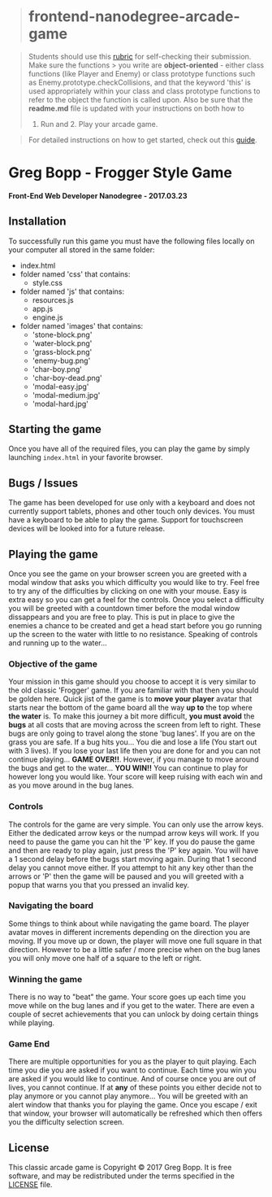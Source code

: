 > frontend-nanodegree-arcade-game
> ===============================

> Students should use this [rubric](https://review.udacity.com/#!/projects/2696458597/rubric) for self-checking their submission. Make sure the functions > you write are **object-oriented** - either class functions (like Player and Enemy) or class prototype functions such as
> Enemy.prototype.checkCollisions, and that the keyword 'this' is used appropriately within your class and class prototype functions to refer
> to the object the function is called upon. Also be sure that the **readme.md** file is updated with your instructions on both how to
> 1. Run and 2. Play your arcade game.

> For detailed instructions on how to get started, check out this [guide](https://docs.google.com/document/d/1v01aScPjSWCCWQLIpFqvg3-vXLH2e8_SZQKC8jNO0Dc/pub?embedded=true).

# Greg Bopp - Frogger Style Game
#### Front-End Web Developer Nanodegree - 2017.03.23

## Installation
To successfully run this game you must have the following files locally on your computer all stored in the same folder:
- index.html
- folder named 'css' that contains:
  - style.css
- folder named 'js' that contains:
  - resources.js
  - app.js
  - engine.js
- folder named 'images' that contains:
  - 'stone-block.png'
  - 'water-block.png'
  - 'grass-block.png'
  - 'enemy-bug.png'
  - 'char-boy.png'
  - 'char-boy-dead.png'
  - 'modal-easy.jpg'
  - 'modal-medium.jpg'
  - 'modal-hard.jpg'

## Starting the game
Once you have all of the required files, you can play the game by simply launching `index.html` in your favorite browser.

## Bugs / Issues
The game has been developed for use only with a keyboard and does not currently support tablets, phones and other touch only devices. You must have a keyboard to be able to play the game. Support for touchscreen devices will be looked into for a future release.

## Playing the game
Once you see the game on your browser screen you are greeted with a modal window that asks you which difficulty you would like to try. Feel free to try any of the difficulties by clicking on one with your mouse. Easy is extra easy so you can get a feel for the controls. Once you select a difficulty you will be greeted with a countdown timer before the modal window dissappears and you are free to play. This is put in place to give the enemies a chance to be created and get a head start before you go running up the screen to the water with little to no resistance. Speaking of controls and running up to the water...

### Objective of the game
Your mission in this game should you choose to accept it is very similar to the old classic 'Frogger' game. If you are familiar with that then you should be golden here. Quick jist of the game is to **move your player** avatar that starts near the bottom of the game board all the way **up to** the top where **the water** is. To make this journey a bit more difficult, **you must avoid** the **bugs** at all costs that are moving across the screen from left to right. These bugs are only going to travel along the stone 'bug lanes'. If you are on the grass you are safe. If a bug hits you... You die and lose a life (You start out with 3 lives). If you lose your last life then you are done for and you can not continue playing... **GAME OVER!!**. However, if you manage to move around the bugs and get to the water... **YOU WIN!!** You can continue to play for however long you would like. Your score will keep ruising with each win and as you move around in the bug lanes.

### Controls
The controls for the game are very simple. You can only use the arrow keys. Either the dedicated arrow keys or the numpad arrow keys will work. If you need to pause the game you can hit the 'P' key. If you do pause the game and then are ready to play again, just press the 'P' key again. You will have a 1 second delay before the bugs start moving again. During that 1 second delay you cannot move either. If you attempt to hit any key other than the arrows or 'P' then the game will be paused and you will greeted with a popup that warns you that you pressed an invalid key.

### Navigating the board
Some things to think about while navigating the game board. The player avatar moves in different increments depending on the direction you are moving. If you move up or down, the player will move one full square in that direction. However to be a little safer / more precise when on the bug lanes you will only move one half of a square to the left or right.

### Winning the game
There is no way to "beat" the game. Your score goes up each time you move while on the bug lanes and if you get to the water. There are even a couple of secret achievements that you can unlock by doing certain things while playing.

### Game End
There are multiple opportunities for you as the player to quit playing. Each time you die you are asked if you want to continue. Each time you win you are asked if you would like to continue. And of course once you are out of lives, you cannot continue. If at **any** of these points you either decide not to play anymore or you cannot play anymore... You will be greeted with an alert window that thanks you for playing the game. Once you escape / exit that window, your browser will automatically be refreshed which then offers you the difficulty selection screen.

## License
This classic arcade game is Copyright &copy; 2017 Greg Bopp. It is free software, and may be redistributed under the terms specified in the [LICENSE](https://github.com/GBClemson/Udacity-FEND-Classic-Game/blob/master/LICENSE.txt) file.